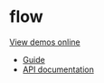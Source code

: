 # flow

[View demos online](https://demos.ixfx.fun/flow/)

* [Guide](https://ixfx.fun/flow/overview/)
* [API documentation](https://api.ixfx.fun/_ixfx/flow/)